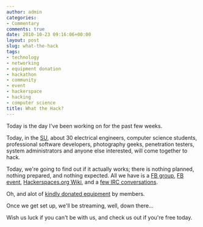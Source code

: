 ```yaml
---
author: admin
categories:
- Commentary
comments: true
date: 2010-10-23 09:16:06+00:00
layout: post
slug: what-the-hack
tags:
- technology
- networking
- equipment donation
- hackathon
- community
- event
- hackerspace
- hacking
- computer science
title: What the Hack?
---
```



Today is the day I've been working on for the past few weeks.

Today, in the [SU](http://maps.google.com/maps?om=0&iwloc=addr&f=q&ll=54.5857983%2C-5.9361292&hl=en&z=15&ie=UTF8), about 30 electrical engineers, computer science students, professional software developers, photography geeks, penetration testers, system administrators and anyone else interested, will come together to hack.

Today, we're going to find out if it actually works; there is nothing planned, nothing prepared, and nothing expected. All we have is a [FB group](http://on.fb.me/hackerspaceNI  ), [FB event](http://www.facebook.com/event.php?eid=124375140949218), [Hackerspaces.org Wiki](http://hackerspaces.org/wiki/HackathonBelfast), and a [few IRC conversations](irc://irc.2600.net/2600ni).

Oh, and alot of [kindly donated equipment](http://hackerspaces.org/wiki/HackathonBelfast#Hardware_List) by members.

Once we get set up, we'll be streaming, well, down there...

Wish us luck if you can't be with us, and check us out if you're free today.

